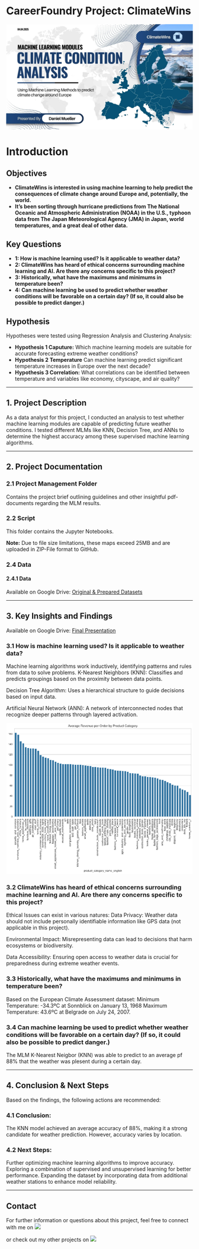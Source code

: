 # CareerFoundry Project: ClimateWins

![ClimateWins](https://github.com/DanielsData91/ClimateWins/blob/main/Master%20Folder%20-%20Project%20ClimateWins/ClimateWins%20-%20Presentation.jpg)

# Introduction
## Objectives
- **ClimateWins is interested in using machine learning to help predict the consequences of climate change around Europe and, potentially, the world.**
- **It’s been sorting through hurricane predictions from The National Oceanic and Atmospheric Administration (NOAA) in the U.S., typhoon data from The Japan Meteorological Agency (JMA) in Japan, world temperatures, and a great deal of other data.**

## Key Questions
- **1: How is machine learning used? Is it applicable to weather data?**
- **2: ClimateWins has heard of ethical concerns surrounding machine learning and AI. Are there any concerns specific to this project?**
- **3: Historically, what have the maximums and minimums in temperature been?**
- **4: Can machine learning be used to predict whether weather conditions will be favorable on a certain day? (If so, it could also be possible to predict danger.)**

## Hypothesis 
Hypotheses were tested using Regression Analysis and Clustering Analysis:

- **Hypothesis 1 Caputure:** Which machine learning models are suitable for accurate forecasting extreme weather conditions?
- **Hypothesis 2 Temperature** Can machine learning predict significant temperature increases in Europe over the next decade?
- **Hypothesis 3 Correlation:** What correlations can be identified between temperature and variables like economy, cityscape, and air quality?

---

## 1. Project Description
As a data analyst for this project, I conducted an analysis to test whether machine learning modules are capable of predicting future weather conditions. I tested different MLMs like KNN, Decision Tree, and ANNs to determine the highest accuracy among these supervised machine learning algorithms.


---

## 2. Project Documentation
### 2.1 Project Management Folder
Contains the project brief outlining guidelines and other insightful pdf-documents regarding the MLM results.

### 2.2 Script
This folder contains the Jupyter Notebooks.

**Note:** Due to file size limitations, these maps exceed 25MB and are uploaded in ZIP-File format to GitHub.

### 2.4 Data
#### 2.4.1 Data
Available on Google Drive: [Original & Prepared Datasets](https://drive.google.com/drive/folders/1zOnI7DctjCQZeQfCWsRGb0Nm7jzpzd6I?usp=drive_link)

---

## 3. Key Insights and Findings
Available on Google Drive: [Final Presentation](https://drive.google.com/file/d/1NYF6zgmodPqtnk8VZ-8snZUOlxpru8An/view?usp=drive_link)


### 3.1 How is machine learning used? Is it applicable to weather data?

Machine learning algorithms work inductively, identifying patterns and rules from data to solve problems.
K-Nearest Neighbors (KNN): Classifies and predicts groupings based on the  proximity between data points.

Decision Tree Algorithm: Uses a hierarchical structure to guide decisions based on input data.

Artificial Neural Network (ANN): A network of interconnected nodes that recognize deeper patterns through layered activation.

![Avg_Rev](https://github.com/DanielsData91/Brazilian-E-Commerce-Analysis/blob/main/Visualizations/rev_prod_cat.png)

### 3.2 ClimateWins has heard of ethical concerns surrounding machine learning and AI. Are there any concerns specific to this project?

Ethical Issues can exist in various natures:
Data Privacy: Weather data should not include personally identifiable information like GPS data (not applicable in this project).

Environmental Impact: Misrepresenting data can lead to decisions that harm ecosystems or biodiversity.

Data Accessibility: Ensuring open access to weather data is crucial for preparedness during extreme weather events.

### 3.3 Historically, what have the maximums and minimums in temperature been?
Based on the European Climate Assessment dataset:
Minimum Temperature: -34.3ºC at Sonnblick on January 13, 1968
Maximum Temperature: 43.6ºC at Belgrade on July 24, 2007.


### 3.4 Can machine learning be used to predict whether weather conditions will be favorable on a certain day? (If so, it could also be possible to predict danger.)
The MLM K-Nearest Neigbor (KNN) was able to predict to an average pf 88% that the weather was plesent during a certain day.

---

## 4. Conclusion & Next Steps
Based on the findings, the following actions are recommended:

### 4.1 Conclusion:
The KNN model achieved an average accuracy of 88%, making it a strong candidate for weather prediction. However, accuracy varies by location.

### 4.2 Next Steps:
Further optimizing machine learning algorithms to improve accuracy.
Exploring a combination of supervised and unsupervised learning for better performance.
Expanding the dataset by incorporating data from additional weather stations to enhance model reliability.

---

## Contact
For further information or questions about this project, feel free to connect with me on 
<img src="https://img.shields.io/badge/linkedin-%230077B5.svg?&style=for-the-badge&logo=linkedin&logoColor=white"/> 


or check out my other projects on <a href="https://danielsdata91.github.io/">
<img src="https://img.shields.io/badge/GitHub-100000?style=for-the-badge&logo=github&logoColor=white"/> 

